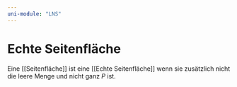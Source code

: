 ```yaml
---
uni-module: "LNS"
---
```


# Echte Seitenfläche

Eine [[Seitenfläche]] ist eine [[Echte Seitenfläche]] wenn sie zusätzlich nicht die leere Menge und nicht ganz $P$ ist.
